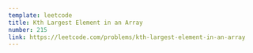 ```yaml
---
template: leetcode
title: Kth Largest Element in an Array
number: 215
link: https://leetcode.com/problems/kth-largest-element-in-an-array
---
```

